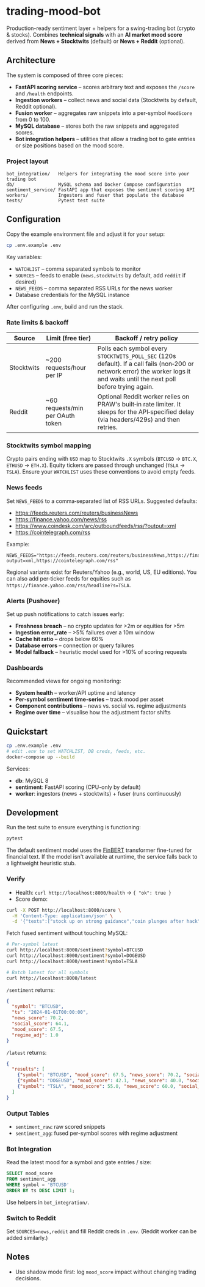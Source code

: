 # trading-mood-bot

Production-ready sentiment layer + helpers for a swing-trading bot (crypto & stocks). Combines **technical signals** with an **AI market mood score** derived from **News + Stocktwits** (default) or **News + Reddit** (optional).

## Architecture

The system is composed of three core pieces:

- **FastAPI scoring service** – scores arbitrary text and exposes the `/score` and `/health` endpoints.
- **Ingestion workers** – collect news and social data (Stocktwits by default, Reddit optional).
- **Fusion worker** – aggregates raw snippets into a per-symbol `MoodScore` from 0 to 100.
- **MySQL database** – stores both the raw snippets and aggregated scores.
- **Bot integration helpers** – utilities that allow a trading bot to gate entries or size positions based on the mood score.

### Project layout

```
bot_integration/   Helpers for integrating the mood score into your trading bot
db/                MySQL schema and Docker Compose configuration
sentiment_service/ FastAPI app that exposes the sentiment scoring API
workers/           Ingestors and fuser that populate the database
tests/             Pytest test suite
```

## Configuration

Copy the example environment file and adjust it for your setup:

```bash
cp .env.example .env
```

Key variables:

- `WATCHLIST` – comma separated symbols to monitor
- `SOURCES` – feeds to enable (`news,stocktwits` by default, add `reddit` if desired)
- `NEWS_FEEDS` – comma separated RSS URLs for the news worker
- Database credentials for the MySQL instance

After configuring `.env`, build and run the stack.

### Rate limits & backoff

| Source     | Limit (free tier)                | Backoff / retry policy |
|------------|---------------------------------|------------------------|
| Stocktwits | ~200 requests/hour per IP       | Polls each symbol every `STOCKTWITS_POLL_SEC` (120s default). If a call fails (non‑200 or network error) the worker logs it and waits until the next poll before trying again. |
| Reddit     | ~60 requests/min per OAuth token | Optional Reddit worker relies on PRAW's built‑in rate limiter. It sleeps for the API‑specified delay (via headers/429s) and then retries. |

### Stocktwits symbol mapping

Crypto pairs ending with `USD` map to Stocktwits `.X` symbols (`BTCUSD` → `BTC.X`, `ETHUSD` → `ETH.X`). Equity tickers are passed through unchanged (`TSLA` → `TSLA`). Ensure your `WATCHLIST` uses these conventions to avoid empty feeds.

### News feeds

Set `NEWS_FEEDS` to a comma‑separated list of RSS URLs. Suggested defaults:

- https://feeds.reuters.com/reuters/businessNews
- https://finance.yahoo.com/news/rss
- https://www.coindesk.com/arc/outboundfeeds/rss/?output=xml
- https://cointelegraph.com/rss

Example:

```env
NEWS_FEEDS="https://feeds.reuters.com/reuters/businessNews,https://finance.yahoo.com/news/rss,https://www.coindesk.com/arc/outboundfeeds/rss/?output=xml,https://cointelegraph.com/rss"
```

Regional variants exist for Reuters/Yahoo (e.g., world, US, EU editions). You can also add per‑ticker feeds for equities such as `https://finance.yahoo.com/rss/headline?s=TSLA`.

### Alerts (Pushover)

Set up push notifications to catch issues early:

- **Freshness breach** – no crypto updates for >2m or equities for >5m
- **Ingestion error_rate** – >5% failures over a 10m window
- **Cache hit ratio** – drops below 60%
- **Database errors** – connection or query failures
- **Model fallback** – heuristic model used for >10% of scoring requests

### Dashboards

Recommended views for ongoing monitoring:

- **System health** – worker/API uptime and latency
- **Per-symbol sentiment time-series** – track mood per asset
- **Component contributions** – news vs. social vs. regime adjustments
- **Regime over time** – visualise how the adjustment factor shifts

## Quickstart

```bash
cp .env.example .env
# edit .env to set WATCHLIST, DB creds, feeds, etc.
docker-compose up --build
```

Services:
- **db**: MySQL 8
- **sentiment**: FastAPI scoring (CPU-only by default)
- **worker**: ingestors (news + stocktwits) + fuser (runs continuously)

## Development

Run the test suite to ensure everything is functioning:

```bash
pytest
```

The default sentiment model uses the [FinBERT](https://huggingface.co/ProsusAI/finbert) transformer fine-tuned for financial text.
If the model isn't available at runtime, the service falls back to a lightweight heuristic stub.

### Verify
- Health: `curl http://localhost:8000/health` → `{ "ok": true }`
- Score demo:
```bash
curl -X POST http://localhost:8000/score \
  -H 'Content-Type: application/json' \
  -d '{"texts":["stock up on strong guidance","coin plunges after hack"]}'
```

Fetch fused sentiment without touching MySQL:

```bash
# Per-symbol latest
curl http://localhost:8000/sentiment?symbol=BTCUSD
curl http://localhost:8000/sentiment?symbol=DOGEUSD
curl http://localhost:8000/sentiment?symbol=TSLA

# Batch latest for all symbols
curl http://localhost:8000/latest
```

`/sentiment` returns:

```json
{
  "symbol": "BTCUSD",
  "ts": "2024-01-01T00:00:00",
  "news_score": 70.2,
  "social_score": 64.1,
  "mood_score": 67.5,
  "regime_adj": 1.0
}
```

`/latest` returns:

```json
{
  "results": [
    {"symbol": "BTCUSD", "mood_score": 67.5, "news_score": 70.2, "social_score": 64.1, "regime_adj": 1.0, "ts": "2024-01-01T00:00:00"},
    {"symbol": "DOGEUSD", "mood_score": 42.1, "news_score": 40.0, "social_score": 43.2, "regime_adj": 1.0, "ts": "2024-01-01T00:00:00"},
    {"symbol": "TSLA", "mood_score": 55.0, "news_score": 60.0, "social_score": 50.0, "regime_adj": 1.0, "ts": "2024-01-01T00:00:00"}
  ]
}
```

### Output Tables
- `sentiment_raw`: raw scored snippets
- `sentiment_agg`: fused per-symbol scores with regime adjustment

### Bot Integration
Read the latest mood for a symbol and gate entries / size:
```sql
SELECT mood_score
FROM sentiment_agg
WHERE symbol = 'BTCUSD'
ORDER BY ts DESC LIMIT 1;
```
Use helpers in `bot_integration/`.

### Switch to Reddit
Set `SOURCES=news,reddit` and fill Reddit creds in `.env`. (Reddit worker can be added similarly.)

## Notes
- Use shadow mode first: log `mood_score` impact without changing trading decisions.
